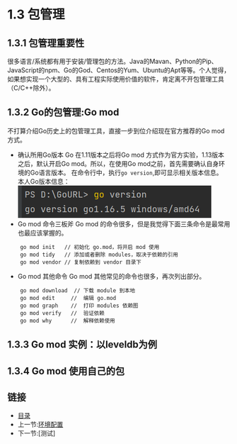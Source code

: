# 1.3 包管理

## 1.3.1 包管理重要性

很多语言/系统都有用于安装/管理包的方法。Java的Mavan、Python的Pip、JavaScript的npm、Go的God、Centos的Yum、Ubuntu的Apt等等。个人觉得，如果想实现一个大型的、具有工程实际使用价值的软件，肯定离不开包管理工具（C/C++除外）。

## 1.3.2 Go的包管理:Go mod

不打算介绍Go历史上的包管理工具，直接一步到位介绍现在官方推荐的Go mod方式。

- 确认所用Go版本
  Go 在1.11版本之后将Go mod 方式作为官方实验，1.13版本之后，默认开启Go mod。所以，在使用Go mod之前，首先需要确认自身环境的Go语言版本。
  在命令行中，执行`go version`,即可显示相关版本信息。
  本人Go版本信息：
  ![avatar](./pictures/01.3.Go_Version.png)
- Go mod 命令三板斧
  Go mod 的命令很多，但是我觉得下面三条命令是最常用也最应该掌握的。

```bash
    go mod init   // 初始化 go.mod，将开启 mod 使用
    go mod tidy   // 添加或者删除 modules，取决于依赖的引用
    go mod vendor // 复制依赖到 vendor 目录下
```

- Go mod 其他命令
  Go mod 其他常见的命令也很多，再次列出部分。

```bash
    go mod download  // 下载 module 到本地
    go mod edit     //  编辑 go.mod
    go mod graph    //  打印 modules 依赖图
    go mod verify   //  验证依赖
    go mod why      //  解释依赖使用
```

## 1.3.3 Go mod 实例：以leveldb为例

## 1.3.4 Go mod 使用自己的包

## 链接

- [目录](directory.md)
- 上一节:[环境配置](01.1.md)
- 下一节:[测试]
